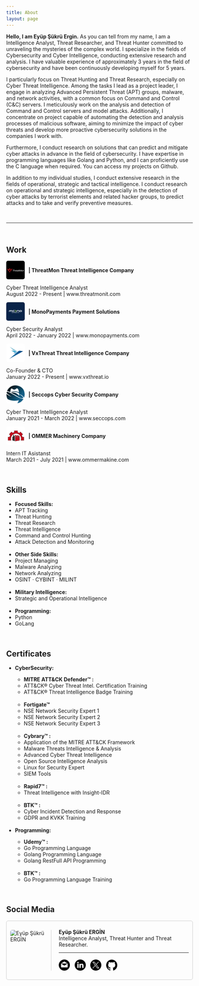 ```yaml
---
title: About
layout: page
---
```


<b>Hello, I am Eyüp Şükrü Ergin.</b> As you can tell from my name, I am a Intelligence Analyst, Threat Researcher, and Threat Hunter committed to unraveling the mysteries of the complex world. I specialize in the fields of Cybersecurity and Cyber Intelligence, conducting extensive research and analysis. I have valuable experience of approximately 3 years in the field of cybersecurity and have been continuously developing myself for 5 years.

I particularly focus on Threat Hunting and Threat Research, especially on Cyber ​​Threat Intelligence. Among the tasks I lead as a project leader, I engage in analyzing Advanced Persistent Threat (APT) groups, malware, and network activities, with a common focus on Command and Control (C&C) servers. I meticulously work on the analysis and detection of Command and Control servers and model attacks. Additionally, I concentrate on project capable of automating the detection and analysis processes of malicious software, aiming to minimize the impact of cyber threats and develop more proactive cybersecurity solutions in the companies I work with.

Furthermore, I conduct research on solutions that can predict and mitigate cyber attacks in advance in the field of cybersecurity. I have expertise in programming languages like Golang and Python, and I can proficiently use the C language when required. You can access my projects on Github.

In addition to my individual studies, I conduct extensive research in the fields of operational, strategic and tactical intelligence. I conduct research on operational and strategic intelligence, especially in the detection of cyber attacks by terrorist elements and related hacker groups, to predict attacks and to take and verify preventive measures.

<br>
<hr><br>



<h2>Work</h2>
<p style="display: flex; align-items: center; ">
  <img src="/brands/threatmon.png" style="width: 50px; height: 50px; border-radius: 5px;">
  <span style="margin-left: 10px;">
    <b>| ThreatMon Threat Intelligence Company</b><br> 
  </span>
  <span>
  <p>Cyber Threat Intelligence Analyst<br>August 2022 - Present | www.threatmonit.com</p>
  </span>
</p>
<p style="display: flex; align-items: center;">
  <img src="/brands/monopayments.jpg" style="width: 50px; height: 50px; border-radius: 5px;">
  <span style="margin-left: 10px;">
    <b>| MonoPayments Payment Solutions</b><br> 
  </span>
  <span>
  <p>Cyber Security Analyst<br>April 2022 - January 2022 |  www.monopayments.com</p>
  </span>
</p>
<p style="display: flex; align-items: center;">
  <img src="/brands/vxthreat.jpg" style="width: 50px; height: 50px; border-radius: 5px;">
  <span style="margin-left: 10px;">
    <b>| VxThreat Threat Intelligence Company</b><br> 
  </span>
  <span>
  <p>Co-Founder & CTO <br>January 2022 - Present |  www.vxthreat.io </p>
  </span>
</p>
<p style="display: flex; align-items: center;">
  <img src="/brands/seccops.png" style="width: 50px; height: 50px; border-radius: 5px;">
  <span style="margin-left: 10px;">
    <b>| Seccops Cyber Security Company</b><br> 
  </span>
  <span>
  <p>Cyber Threat Intelligence Analyst<br>January 2021 - March 2022 |  www.seccops.com </p>
  </span>
</p>
<p style="display: flex; align-items: center;">
  <img src="/brands/ommer.png" style="width: 50px; height: 50px; border-radius: 5px;">
  <span style="margin-left: 10px;">
    <b>| OMMER Machinery Company</b><br> 
  </span>
  <span>
  <p>Intern IT Asistanst<br>March 2021 - July 2021  | www.ommermakine.com</p>
  </span>
</p>
<br>

<h2>Skills</h2>

<ul class="skill-list">
	<li><strong>Focused Skills: </strong></li>
	<li>APT Tracking</li>
	<li>Threat Hunting</li>
	<li>Threat Research</li>
	<li>Threat Intelligence</li>
	<li>Command and Control Hunting</li>
	<li>Attack Detection and Monitoring</li>
	<br>
	<li><strong>Other Side Skills:</strong></li>
	<li>Project Managing</li>
	<li>Malware Analyzing</li>
	<li>Network Analyzing</li>
	<li>OSINT · CYBINT · MILINT</li>
	<br>
	<li><strong>Military Intelligence: </strong></li>
	<li>Strategic and Operational Intelligence</li>
	<br>
	<li><strong>Programming: </strong></li>
	<li>Python </li>
	<li>GoLang </li>

</ul>

<br>

<h2>Certificates</h2>
<ul class="skill-list">
	<li><strong> CyberSecurity: </strong></li>
  <ul class="skill-list">
		<li><strong>MITRE ATT&CK Defender™ : </strong></li>
		<li> ATT&CK® Cyber Threat Intel. Certification Training  </li>
    	<li> ATT&CK® Threat Intelligence Badge Training  </li>
		<br>
	  	<li><strong>Fortigate™</strong></li>
	  	<li>NSE Network Security Expert 1</li>
	  	<li>NSE Network Security Expert 2</li>
	  	<li>NSE Network Security Expert 3</li>
		<br>
		<li><strong>Cybrary™ : </strong></li>
		<li> Application of the MITRE ATT&CK Framework</li>
	 	<li> Malware Threats Intelligence & Analysis </li>
		<li> Advanced Cyber Threat Intelligence </li>
	  	<li> Open Source Intelligence Analysis </li>
		<li> Linux for Security Expert </li>
	  	<li> SIEM Tools  </li>
		<br>
		<li><strong>Rapid7™ : </strong></li>
		<li> Threat Intelligence with Insight-IDR </li>
		<br>
		<li><strong>BTK™ : </strong></li>
		<li>Cyber Incident Detection and Response</li>
		<li>GDPR and KVKK Training </li>
  </ul>
	<br>
  <li><strong> Programming: </strong></li>
	<ul class="skill-list">
	<li><strong>Udemy™ : </strong></li>
		<li>Go Programming Language</li>
		<li>Golang Programming Language</li>
		<li>Golang RestFull API Programming</li>
		<br>
		<li><strong>BTK™ : </strong></li>
		<li>Go Programming Language Training</li>
	</ul>
</ul>
<br>



<h2>Social Media</h2>
<div class="author-box" style="display: flex; align-items: center; padding: 10px; border: 1px solid #ccc; border-radius: 5px; ">
    <img href="https://www.google.com" src="https://avatars.githubusercontent.com/u/74828443?v=4" alt="Eyüp Şükrü ERGİN" style="border-radius: 5px; width: 110px; height: 110px;  margin-right: 10px;">
    <!-- Düz çizgi eklendi -->
    <hr style="height: 110px; border: none; border-left: 1px solid #ccc; margin-right: 10px;">
    <div class="author-info" style="display: flex; flex-direction: column;">
        <div style="display: flex; flex-direction: column; margin-left: 10px;">
            <span style="font-weight: bold;">Eyüp Şükrü ERGİN</span>
            <span>Intelligence Analyst, Threat Hunter and Threat Researcher.</span>
            <!-- Yan düz çizgi -->
            <hr style="margin-bottom: 8px; margin-top: 12.5px">
            <div style="display: flex; align-items: center; gap: 12.5px; margin-top: 10px;">
				<a target="_blank" href="mailto:ergindev@gmail.com"><img src="/icons/email.png" style="width:30px;height:30px"></a>
				<a target="_blank" href="https://www.linkedin.com/in/eyupergin"><img src="/icons/linkedin.png" style="width:30px;height:30px"></a>
				<a target="_blank" href="https://twitter.com/ErginDev"><img src="/icons/twitter.png" style="width:30px;height:30px"></a>
				<a target="_blank" href="https://github.com/EyupErgin"><img src="/icons/github.png" style="width:30px;height:30px"></a>
            </div>
        </div>
    </div>
</div>
